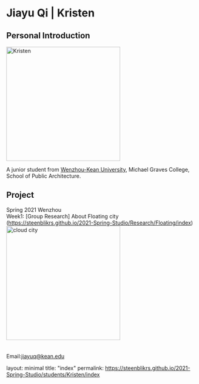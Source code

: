 # Jiayu Qi | Kristen
## Personal Introduction
  <img alt="Kristen" src="https://github.com/steenblikrs/2021-Spring-Studio/blob/gh-pages/students/Kristen/personal%20picture%20for%20web.jpg?raw=true" width="300">
  
  A junior student from [Wenzhou-Kean University](http://www.wku.edu.cn/), Michael Graves College, School of Public Architecture.
  <br>




## Project
Spring 2021 Wenzhou<br>
  Week1: 
 [Group Research] About Floating city<br> (https://steenblikrs.github.io/2021-Spring-Studio/Research/Floating/index)<br>
<img alt="cloud city" src="https://github.com/steenblikrs/2021-Spring-Studio/blob/gh-pages/students/Kristen/cloud city.jpg?raw=true" width="300"> 
<br>
<br>
<br>
Email:jiayuq@kean.edu
<br>

layout: minimal 
title: "index" 
permalink: https://steenblikrs.github.io/2021-Spring-Studio/students/Kristen/index
